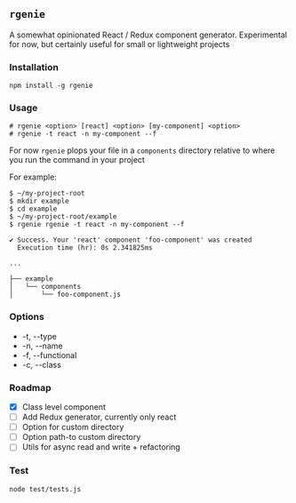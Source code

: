 ## `rgenie`

A somewhat opinionated React / Redux component generator. Experimental for now, but certainly useful for small
or lightweight projects

### Installation

`npm install -g rgenie`

### Usage

```
# rgenie <option> [react] <option> [my-component] <option>
# rgenie -t react -n my-component --f
```

For now `rgenie` plops your file in a `components` directory relative to where you run the command in your project

For example:

```
$ ~/my-project-root
$ mkdir example
$ cd example
$ ~/my-project-root/example
$ rgenie rgenie -t react -n my-component --f

✔ Success. Your 'react' component 'foo-component' was created
  Execution time (hr): 0s 2.341825ms
  
...

├── example
│   └── components
│       └── foo-component.js
```

### Options

* -t, --type
* -n, --name
* -f, --functional
* -c, --class

### Roadmap

- [x] Class level component
- [ ] Add Redux generator, currently only react
- [ ] Option for custom directory
- [ ] Option path-to custom directory
- [ ] Utils for async read and write + refactoring

### Test

`node test/tests.js`

